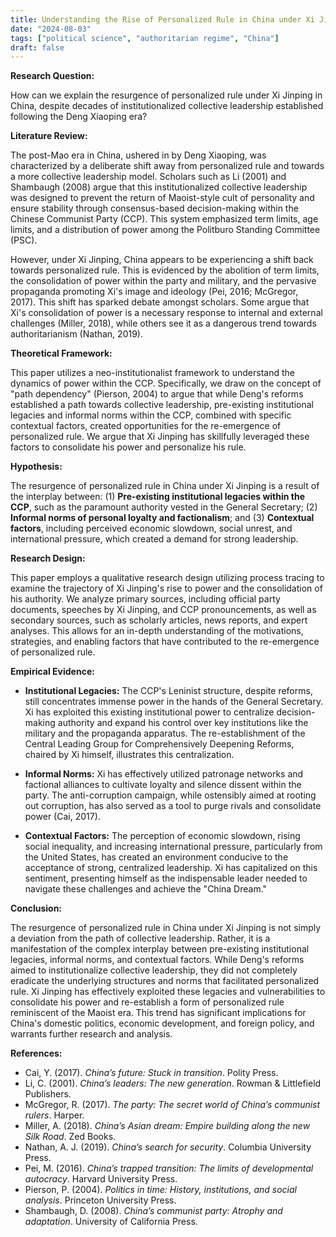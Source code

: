 ```yaml
---
title: Understanding the Rise of Personalized Rule in China under Xi Jinping
date: "2024-08-03"
tags: ["political science", "authoritarian regime", "China"]
draft: false
---
```



**Research Question:** 

How can we explain the resurgence of personalized rule under Xi Jinping in China, despite decades of institutionalized collective leadership established following the Deng Xiaoping era?

**Literature Review:**

The post-Mao era in China, ushered in by Deng Xiaoping, was characterized by a deliberate shift away from personalized rule and towards a more collective leadership model.  Scholars such as Li (2001) and Shambaugh (2008) argue that this institutionalized collective leadership was designed to prevent the return of Maoist-style cult of personality and ensure stability through consensus-based decision-making within the Chinese Communist Party (CCP). This system emphasized term limits, age limits, and a distribution of power among the Politburo Standing Committee (PSC).

However, under Xi Jinping, China appears to be experiencing a shift back towards personalized rule.  This is evidenced by the abolition of term limits, the consolidation of power within the party and military, and the pervasive propaganda promoting Xi's image and ideology (Pei, 2016; McGregor, 2017).  This shift has sparked debate amongst scholars.  Some argue that Xi's consolidation of power is a necessary response to internal and external challenges (Miller, 2018), while others see it as a dangerous trend towards authoritarianism (Nathan, 2019).

**Theoretical Framework:**

This paper utilizes a neo-institutionalist framework to understand the dynamics of power within the CCP.  Specifically, we draw on the concept of "path dependency" (Pierson, 2004) to argue that while Deng's reforms established a path towards collective leadership, pre-existing institutional legacies and informal norms within the CCP, combined with specific contextual factors, created opportunities for the re-emergence of personalized rule.  We argue that Xi Jinping has skillfully leveraged these factors to consolidate his power and personalize his rule.

**Hypothesis:**

The resurgence of personalized rule in China under Xi Jinping is a result of the interplay between: (1) **Pre-existing institutional legacies within the CCP**, such as the paramount authority vested in the General Secretary; (2) **Informal norms of personal loyalty and factionalism**; and (3) **Contextual factors**, including perceived economic slowdown, social unrest, and international pressure, which created a demand for strong leadership.

**Research Design:**

This paper employs a qualitative research design utilizing process tracing to examine the trajectory of Xi Jinping's rise to power and the consolidation of his authority.  We analyze primary sources, including official party documents, speeches by Xi Jinping, and CCP pronouncements, as well as secondary sources, such as scholarly articles, news reports, and expert analyses.  This allows for an in-depth understanding of the motivations, strategies, and enabling factors that have contributed to the re-emergence of personalized rule.

**Empirical Evidence:**

* **Institutional Legacies:** The CCP's Leninist structure, despite reforms, still concentrates immense power in the hands of the General Secretary.  Xi has exploited this existing institutional power to centralize decision-making authority and expand his control over key institutions like the military and the propaganda apparatus.  The re-establishment of the Central Leading Group for Comprehensively Deepening Reforms, chaired by Xi himself, illustrates this centralization.

* **Informal Norms:**  Xi has effectively utilized patronage networks and factional alliances to cultivate loyalty and silence dissent within the party.  The anti-corruption campaign, while ostensibly aimed at rooting out corruption, has also served as a tool to purge rivals and consolidate power (Cai, 2017).

* **Contextual Factors:**  The perception of economic slowdown, rising social inequality, and increasing international pressure, particularly from the United States, has created an environment conducive to the acceptance of strong, centralized leadership.  Xi has capitalized on this sentiment, presenting himself as the indispensable leader needed to navigate these challenges and achieve the "China Dream."

**Conclusion:**

The resurgence of personalized rule in China under Xi Jinping is not simply a deviation from the path of collective leadership.  Rather, it is a manifestation of the complex interplay between pre-existing institutional legacies, informal norms, and contextual factors.  While Deng's reforms aimed to institutionalize collective leadership, they did not completely eradicate the underlying structures and norms that facilitated personalized rule.  Xi Jinping has effectively exploited these legacies and vulnerabilities to consolidate his power and re-establish a form of personalized rule reminiscent of the Maoist era.  This trend has significant implications for China's domestic politics, economic development, and foreign policy, and warrants further research and analysis.

**References:**

* Cai, Y. (2017). _China’s future: Stuck in transition_. Polity Press.
* Li, C. (2001). _China’s leaders: The new generation_. Rowman & Littlefield Publishers.
* McGregor, R. (2017). _The party: The secret world of China’s communist rulers_. Harper.
* Miller, A. (2018). _China’s Asian dream: Empire building along the new Silk Road_. Zed Books.
* Nathan, A. J. (2019). _China’s search for security_. Columbia University Press.
* Pei, M. (2016). _China’s trapped transition: The limits of developmental autocracy_. Harvard University Press.
* Pierson, P. (2004). _Politics in time: History, institutions, and social analysis_. Princeton University Press.
* Shambaugh, D. (2008). _China’s communist party: Atrophy and adaptation_. University of California Press.


